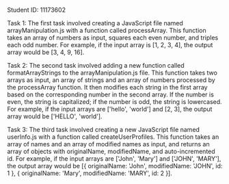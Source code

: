 Student ID: 11173602

Task 1:
The first task involved creating a JavaScript file named arrayManipulation.js with a function called processArray. This function takes an array of numbers as input, squares each even number, and triples each odd number. For example, if the input array is [1, 2, 3, 4], the output array would be [3, 4, 9, 16].

Task 2:
The second task involved adding a new function called formatArrayStrings to the arrayManipulation.js file. This function takes two arrays as input, an array of strings and an array of numbers processed by the processArray function. It then modifies each string in the first array based on the corresponding number in the second array. If the number is even, the string is capitalized; if the number is odd, the string is lowercased. For example, if the input arrays are ['hello', 'world'] and [2, 3], the output array would be ['HELLO', 'world'].

Task 3:
The third task involved creating a new JavaScript file named userInfo.js with a function called createUserProfiles. This function takes an array of names and an array of modified names as input, and returns an array of objects with originalName, modifiedName, and auto-incremented id. For example, if the input arrays are ['John', 'Mary'] and ['JOHN', 'MARY'], the output array would be [{ originalName: 'John', modifiedName: 'JOHN', id: 1 }, { originalName: 'Mary', modifiedName: 'MARY', id: 2 }].

